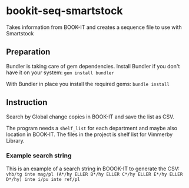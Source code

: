 # bookit-seq-smartstock
Takes information from BOOK-IT and creates a sequence file to use with Smartstock

## Preparation

Bundler is taking care of gem dependencies. Install Bundler if you don't have it on your system:
`gem install bundler`

With Bundler in place you install the required gems: `bundle install`

## Instruction
Search by Global change copies in BOOK-IT and save the list as CSV.

The program needs a `shelf_list` for each department and maybe also location in BOOK-IT. The files in the project is  shelf list for Vimmerby Library.

### Example search string
This is an example of a search string in BOOOK-IT to generate the CSV: 
`vhb/tg inte mag/pl (A*/hy ELLER B*/hy ELLER C*/hy ELLER E*/hy ELLER D*/hy) inte i/pu inte ref/pl`
